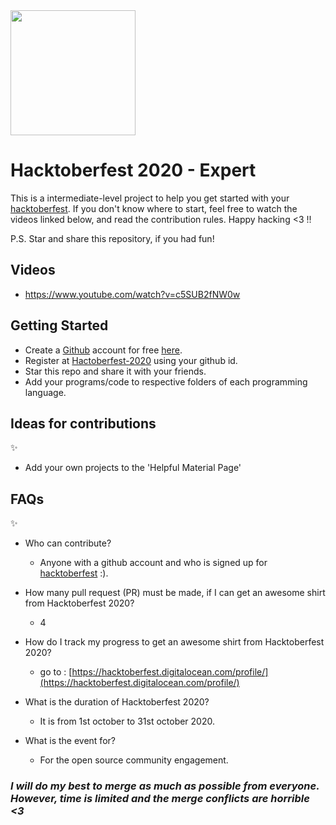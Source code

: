 <img align="center" height="200" src="https://github.com/Ishaan28malik/Hacktoberfest-2020/blob/master/Assets/Selection_026.png"/>

# Hacktoberfest 2020 - Expert

This is a intermediate-level project to help you get started with your
[hacktoberfest](https://hacktoberfest.digitalocean.com/). If you don't
know where to start, feel free to watch the videos linked below, and
read the contribution rules. Happy hacking <3 !!

P.S. Star and share this repository, if you had fun!

## Videos

- https://www.youtube.com/watch?v=c5SUB2fNW0w

## Getting Started

- Create a [Github](https://github.com/) account for free [here](https://github.com/).
- Register at [Hactoberfest-2020](https://hacktoberfest.digitalocean.com/) using your github id.
- Star this repo and share it with your friends.
- Add your programs/code to respective folders of each programming language.

## Ideas for contributions
:sparkles:
- Add your own projects to the 'Helpful Material Page'

## FAQs
:sparkles:
- Who can contribute?
  - Anyone with a github account and who is signed up for [hacktoberfest](https://hacktoberfest.digitalocean.com/) :).

- How many pull request (PR) must be made, if I can get an awesome shirt from Hacktoberfest 2020?
  - 4

- How do I track my progress to get an awesome shirt from Hacktoberfest 2020?
  - go to : [https://hacktoberfest.digitalocean.com/profile/](https://hacktoberfest.digitalocean.com/profile/)

- What is the duration of Hacktoberfest 2020?
  - It is from 1st october to 31st october 2020.

- What is the event for?
  - For the open source community engagement.

### *I will do my best to merge as much as possible from everyone. However, time is limited and the merge conflicts are horrible <3*

